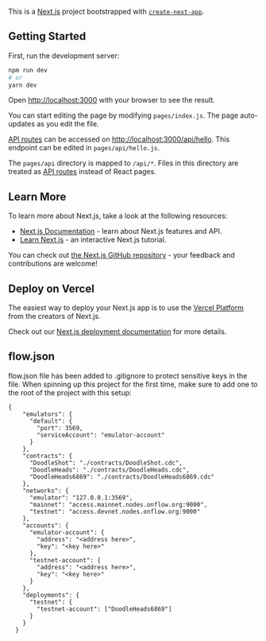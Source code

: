 This is a [Next.js](https://nextjs.org/) project bootstrapped with [`create-next-app`](https://github.com/vercel/next.js/tree/canary/packages/create-next-app).

## Getting Started

First, run the development server:

```bash
npm run dev
# or
yarn dev
```

Open [http://localhost:3000](http://localhost:3000) with your browser to see the result.

You can start editing the page by modifying `pages/index.js`. The page auto-updates as you edit the file.

[API routes](https://nextjs.org/docs/api-routes/introduction) can be accessed on [http://localhost:3000/api/hello](http://localhost:3000/api/hello). This endpoint can be edited in `pages/api/hello.js`.

The `pages/api` directory is mapped to `/api/*`. Files in this directory are treated as [API routes](https://nextjs.org/docs/api-routes/introduction) instead of React pages.

## Learn More

To learn more about Next.js, take a look at the following resources:

- [Next.js Documentation](https://nextjs.org/docs) - learn about Next.js features and API.
- [Learn Next.js](https://nextjs.org/learn) - an interactive Next.js tutorial.

You can check out [the Next.js GitHub repository](https://github.com/vercel/next.js/) - your feedback and contributions are welcome!

## Deploy on Vercel

The easiest way to deploy your Next.js app is to use the [Vercel Platform](https://vercel.com/new?utm_medium=default-template&filter=next.js&utm_source=create-next-app&utm_campaign=create-next-app-readme) from the creators of Next.js.

Check out our [Next.js deployment documentation](https://nextjs.org/docs/deployment) for more details.


## flow.json

flow.json file has been added to .gitignore to protect sensitive keys in the file. When spinning up this project for the first time, make sure to add one to the root of the project with this setup:

```
{
    "emulators": {
      "default": {
        "port": 3569,
        "serviceAccount": "emulator-account"
      }
    },
    "contracts": {
      "DoodleShot": "./contracts/DoodleShot.cdc",
      "DoodleHeads": "./contracts/DoodleHeads.cdc",
      "DoodleHeads6869": "./contracts/DoodleHeads6869.cdc"
    },
    "networks": {
      "emulator": "127.0.0.1:3569",
      "mainnet": "access.mainnet.nodes.onflow.org:9000",
      "testnet": "access.devnet.nodes.onflow.org:9000"
    },
    "accounts": {
      "emulator-account": {
        "address": "<address here>",
        "key": "<key here>"
      },
      "testnet-account": {
        "address": "<address here>",
        "key": "<key here>"
      }
    },
    "deployments": {
      "testnet": {
        "testnet-account": ["DoodleHeads6869"]
      }
    }
  }
  
```
